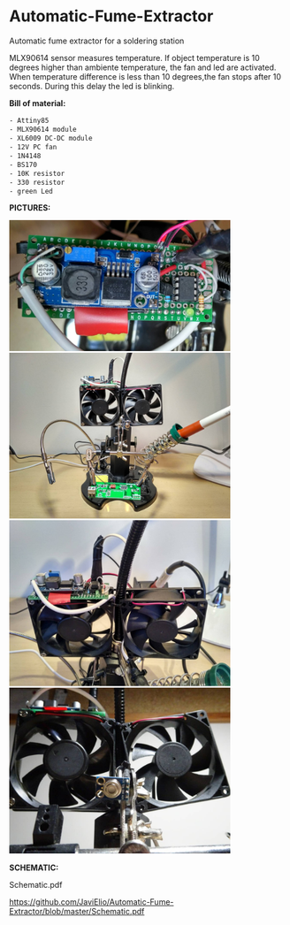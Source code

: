 # Automatic-Fume-Extractor
Automatic fume extractor for a soldering station

MLX90614 sensor measures temperature. 
If object temperature is 10 degrees higher than ambiente temperature, the fan and led are activated.
When temperature difference is less than 10 degrees,the fan stops after 10 seconds. During this delay the led is blinking.


**Bill of material:**

	- Attiny85
	- MLX90614 module
	- XL6009 DC-DC module
	- 12V PC fan
	- 1N4148
	- BS170
	- 10K resistor
	- 330 resistor
	- green Led


**PICTURES:**

<img src="Images/IMG_20170725_191334.jpg" width=400>
<img src="Images/IMG_20170725_191148_HDR.jpg" width=400>
<img src="Images/IMG_20170725_190952_HDR.jpg" width=400>
<img src="Images/DSC01261.JPG" width=400>

**SCHEMATIC:**

Schematic.pdf

https://github.com/JaviElio/Automatic-Fume-Extractor/blob/master/Schematic.pdf

